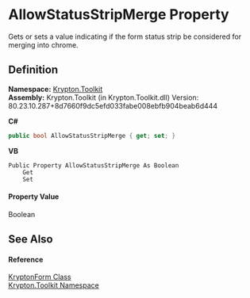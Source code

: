 # AllowStatusStripMerge Property


Gets or sets a value indicating if the form status strip be considered for merging into chrome.



## Definition
**Namespace:** <a href="79d2eac2-21f4-54ff-7552-b20c33c30600.md">Krypton.Toolkit</a>  
**Assembly:** Krypton.Toolkit (in Krypton.Toolkit.dll) Version: 80.23.10.287+8d7660f9dc5efd033fabe008ebfb904beab6d444

**C#**
``` C#
public bool AllowStatusStripMerge { get; set; }
```
**VB**
``` VB
Public Property AllowStatusStripMerge As Boolean
	Get
	Set
```



#### Property Value
Boolean

## See Also


#### Reference
<a href="13b29650-b21b-35d6-8387-a6f0a5ca154d.md">KryptonForm Class</a>  
<a href="79d2eac2-21f4-54ff-7552-b20c33c30600.md">Krypton.Toolkit Namespace</a>  
